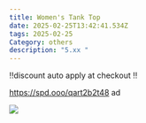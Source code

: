 ```yaml
---
title: Women's Tank Top
date: 2025-02-25T13:42:41.534Z
tags: 2025-02-25
Category: others
description: "5.xx "
---
```

‼️discount auto apply at checkout ‼️  

https://spd.ooo/qart2b2t48   ad <!--StartFragment-->

![](https://m.media-amazon.com/images/I/81fj9sdgQOL._AC_SY741_.jpg)

<!--EndFragment-->